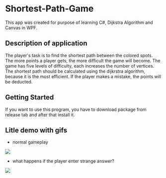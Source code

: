 # Shortest-Path-Game
This app was created for purpose of learning C#, Dijkstra Algorithm and Canvas in WPF.

## Description of application
The player's task is to find the shortest path between the colored spots. The more points a player gets, the more difficult the game will become. The game has five levels of difficulty, each increases the number of vertices. The shortest path should be calculated using the dijkrstra algorithm, because it is the most efficient. If the player makes a mistake, the points will be deducted. 

## Getting Started
If you want to use this program, you have to download package from release tab and after that install it.

## Litle demo with gifs
- normal gameplay
<img src="https://i.imgur.com/MrNy0tB.gif">

- what happens if the player enter strange answer?
<img src="https://i.imgur.com/jS3yW2s.gif">
